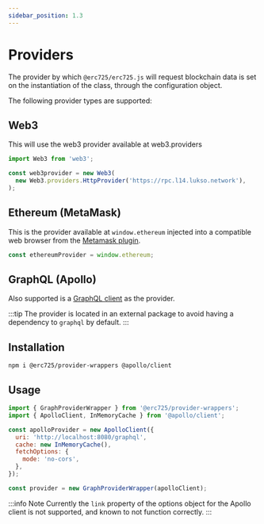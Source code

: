 ```yaml
---
sidebar_position: 1.3
---
```


# Providers

The provider by which `@erc725/erc725.js` will request blockchain data is set on
the instantiation of the class, through the configuration object.

The following provider types are supported:

## Web3

This will use the web3 provider available at web3.providers

```javascript
import Web3 from 'web3';

const web3provider = new Web3(
  new Web3.providers.HttpProvider('https://rpc.l14.lukso.network'),
);
```

## Ethereum (MetaMask)

This is the provider available at `window.ethereum` injected into a
compatible web browser from the [Metamask plugin](https://metamask.io/).

```javascript
const ethereumProvider = window.ethereum;
```

## GraphQL (Apollo)

Also supported is a [GraphQL
client](https://www.apollographql.com/docs/) as the provider.

:::tip
The provider is located in an external package to avoid having a dependency to `graphql` by default.
:::

## Installation

`npm i @erc725/provider-wrappers @apollo/client`

## Usage

```javascript
import { GraphProviderWrapper } from '@erc725/provider-wrappers';
import { ApolloClient, InMemoryCache } from '@apollo/client';

const apolloProvider = new ApolloClient({
  uri: 'http://localhost:8080/graphql',
  cache: new InMemoryCache(),
  fetchOptions: {
    mode: 'no-cors',
  },
});

const provider = new GraphProviderWrapper(apolloClient);
```

:::info Note
Currently the `link` property of the options object for the Apollo client
is not supported, and known to not function correctly.
:::
